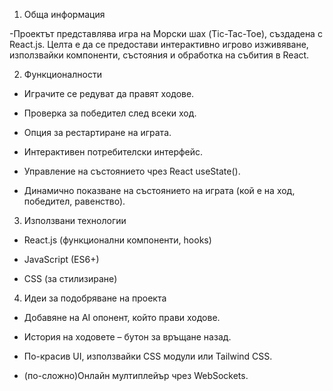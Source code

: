 1. Обща информация 

 -Проектът представлява игра на Морски шах (Tic-Tac-Toe), създадена с React.js. Целта е да се предостави интерактивно игрово изживяване, използвайки компоненти, състояния и обработка на събития в React.

2. Функционалности

 - Играчите се редуват да правят ходове.

 - Проверка за победител след всеки ход.

 - Опция за рестартиране на играта.

 - Интерактивен потребителски интерфейс.

 - Управление на състоянието чрез React useState().

 - Динамично показване на състоянието на играта (кой е на ход, победител, равенство).

3. Използвани технологии

 - React.js (функционални компоненти, hooks)

 - JavaScript (ES6+)

 - CSS (за стилизиране)

4. Идеи за подобряване на проекта

 - Добавяне на AI опонент, който прави ходове.

 - История на ходовете – бутон за връщане назад.

 - По-красив UI, използвайки CSS модули или Tailwind CSS.

 - (по-сложно)Онлайн мултиплейър чрез WebSockets.
